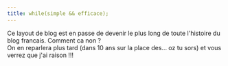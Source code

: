 ```yaml
---
title: while(simple && efficace);
---
```


Ce layout de blog est en passe de devenir le plus long de toute l'histoire du
blog francais. Comment ca non ?  
On en reparlera plus tard (dans 10 ans sur la place des... oz tu sors) et vous
verrez que j'ai raison !!!

